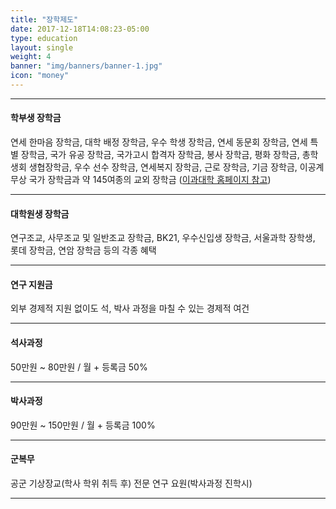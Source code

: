 ```yaml
---
title: "장학제도"
date: 2017-12-18T14:08:23-05:00
type: education
layout: single
weight: 4
banner: "img/banners/banner-1.jpg"
icon: "money"
---
```


_ _ _

#### 학부생 장학금

연세 한마음 장학금, 대학 배정 장학금, 우수 학생 장학금, 연세 동문회 장학금, 연세 특별 장학금, 국가 유공 장학금, 국가고시 합격자 장학금, 봉사 장학금, 평화 장학금, 총학생회 생협장학금, 우수 선수 장학금, 연세복지 장학금, 근로 장학금, 기금 장학금, 이공계 무상 국가 장학금과 약 145여종의 교외 장학금
([이과대학 홈페이지 참고](http://science.yonsei.ac.kr/))
_ _ _


#### 대학원생 장학금

연구조교, 사무조교 및 일반조교 장학금, BK21, 우수신입생 장학금, 서울과학 장학생, 롯데 장학금, 연암 장학금 등의 각종 혜택

_ _ _


#### 연구 지원금

외부 경제적 지원 없이도 석, 박사 과정을 마칠 수 있는 경제적 여건

_ _ _

#### 석사과정

50만원 ~ 80만원 / 월 + 등록금 50%

_ _ _


#### 박사과정

90만원 ~ 150만원 / 월 + 등록금 100%

_ _ _

#### 군복무

공군 기상장교(학사 학위 취득 후)
전문 연구 요원(박사과정 진학시)

_ _ _

<br>
